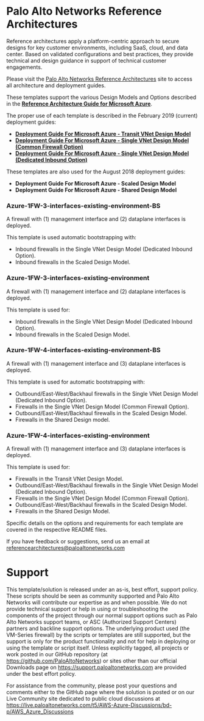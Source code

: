 # Palo Alto Networks Reference Architectures


Reference architectures apply a platform-centric approach to secure designs for key customer environments, including SaaS, cloud, and data center. Based on validated configurations and best practices, they provide technical and design guidance in support of technical customer engagements.

Please visit the [Palo Alto Networks Reference Architectures](https://www.paloaltonetworks.com/referencearchitectures) site to access all architecture and deployment guides.

 These templates support the various Design Models and Options described in the **[Reference Architecture Guide for Microsoft Azure](https://www.paloaltonetworks.com/resources/guides/azure-architecture-guide)**.
 
 The proper use of each template is described in the February 2019 (current) deployment guides:
 - **[Deployment Guide For Microsoft Azure - Transit VNet Design Model](https://www.paloaltonetworks.com/resources/guides/azure-transit-vnet-deployment-guide)**
 - **[Deployment Guide For Microsoft Azure - Single VNet Design Model (Common Firewall Option)](https://www.paloaltonetworks.com/resources/guides/azure-single-vnet-common-firewall-deployment-guide)**
 - **[Deployment Guide For Microsoft Azure - Single VNet Design Model (Dedicated Inbound Option)](https://www.paloaltonetworks.com/resources/guides/azure-single-vnet-dedicated-inbound-deployment-guide)**
 
 These templates are also used for the August 2018 deployment guides:
 - **Deployment Guide For Microsoft Azure - Scaled Design Model**
 - **Deployment Guide For Microsoft Azure - Shared Design Model**
 
 ### Azure-1FW-3-interfaces-existing-environment-BS
 A firewall with (1) management interface and (2) dataplane interfaces is deployed.
 
 This template is used automatic bootstrapping with:
 - Inbound firewalls in the Single VNet Design Model (Dedicated Inbound Option).  
 - Inbound firewalls in the Scaled Design Model.  

  ### Azure-1FW-3-interfaces-existing-environment
 A firewall with (1) management interface and (2) dataplane interfaces is deployed.
  
 This template is used for: 
 - Inbound firewalls in the Single VNet Design Model (Dedicated Inbound Option).  
 - Inbound firewalls in the Scaled Design Model.  

  ### Azure-1FW-4-interfaces-existing-environment-BS
  A firewall with (1) management interface and (3) dataplane interfaces is deployed.
  
 This template is used for automatic bootstrapping with:
 - Outbound/East-West/Backhaul firewalls in the Single VNet Design Model (Dedicated Inbound Option).  
 - Firewalls in the Single VNet Design Model (Common Firewall Option).  
 - Outbound/East-West/Backhaul firewalls in the Scaled Design Model.  
 - Firewalls in the Shared Design model.  

 
 ### Azure-1FW-4-interfaces-existing-environment
  A firewall with (1) management interface and (3) dataplane interfaces is deployed.
  
  This template is used for:
 - Firewalls in the Transit VNet Design Model.  
 - Outbound/East-West/Backhaul firewalls in the Single VNet Design Model (Dedicated Inbound Option).  
 - Firewalls in the Single VNet Design Model (Common Firewall Option).  
 - Outbound/East-West/Backhaul firewalls in the Scaled Design Model.  
 - Firewalls in the Shared Design Model.  

  Specific details on the options and requirements for each template are covered in the respective README files.

If you have feedback or suggestions, send us an email at referencearchitectures@paloaltonetworks.com

# Support

This template/solution is released under an as-is, best effort, support policy. These scripts should be seen as community supported and Palo Alto Networks will contribute our expertise as and when possible. We do not provide technical support or help in using or troubleshooting the components of the project through our normal support options such as Palo Alto Networks support teams, or ASC (Authorized Support Centers) partners and backline support options. The underlying product used (the VM-Series firewall) by the scripts or templates are still supported, but the support is only for the product functionality and not for help in deploying or using the template or script itself. Unless explicitly tagged, all projects or work posted in our GitHub repository (at https://github.com/PaloAltoNetworks) or sites other than our official Downloads page on https://support.paloaltonetworks.com are provided under the best effort policy.

For assistance from the community, please post your questions and comments either to the GitHub page where the solution is posted or on our Live Community site dedicated to public cloud discussions at https://live.paloaltonetworks.com/t5/AWS-Azure-Discussions/bd-p/AWS_Azure_Discussions
